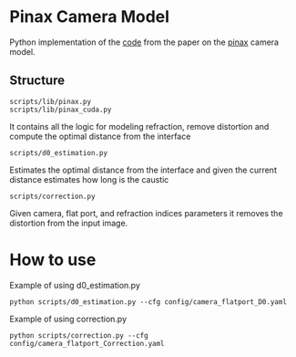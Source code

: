 # Pinax Camera Model

Python implementation of the [code](https://github.com/tomluc/Pinax-camera-model) from the paper on the [pinax](https://www.sciencedirect.com/science/article/pii/S0029801817300434) camera model.

## Structure
```
scripts/lib/pinax.py
scripts/lib/pinax_cuda.py 
```
It contains all the logic for modeling refraction, remove distortion and compute the optimal distance from the interface

```
scripts/d0_estimation.py 
```
Estimates the optimal distance from the interface and given the current distance estimates how long is the caustic

```
scripts/correction.py
```
Given camera, flat port, and refraction indices parameters it removes the distortion from the input image.

# How to use
Example of using d0_estimation.py

```
python scripts/d0_estimation.py --cfg config/camera_flatport_D0.yaml
```

Example of using correction.py

```
python scripts/correction.py --cfg config/camera_flatport_Correction.yaml
```
